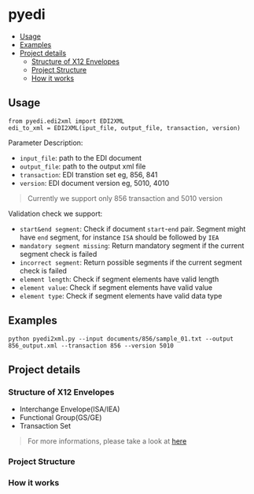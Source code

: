# pyedi
 - [Usage](#usage)
 - [Examples](#examples)
 - [Project details](#project-details)
    - [Structure of X12 Envelopes](#structure-of-x12-envelopes)
    - [Project Structure](#project-structure)
    - [How it works](#how-it-works)
## Usage
```
from pyedi.edi2xml import EDI2XML
edi_to_xml = EDI2XML(iput_file, output_file, transaction, version)
```

Parameter Description:
 - `input_file`: path to the EDI document
 - `output_file`: path to the output xml file
 - `transaction`: EDI transtion set eg, 856, 841
 - `version`: EDI document version eg, 5010, 4010
 > Currently we support only 856 transaction and 5010 version

Validation check we support:
 - `start&end segment`: Check if document `start`-`end` pair. Segment might have `end` segment, for instance `ISA` should be followed by `IEA`
 - `mandatory segment missing`: Return mandatory segment if the current segment check is failed
 - `incorrect segment`: Return possible segments if the current segment check is failed
 - `element length`: Check if segment elements have valid length
 - `element value`: Check if segment elements have valid value
 - `element type`: Check if segment elements have valid data type

## Examples
```
python pyedi2xml.py --input documents/856/sample_01.txt --output 856_output.xml --transaction 856 --version 5010
```
## Project details
### Structure of X12 Envelopes
 - Interchange Envelope(ISA/IEA)
 - Functional Group(GS/GE)
 - Transaction Set
 > For more informations, please take a look at [here](https://docs.oracle.com/cd/E19398-01/820-1275/agdaw/index.html)

### Project Structure
### How it works